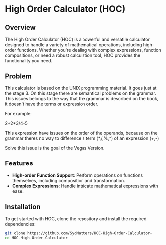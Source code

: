 # High Order Calculator (HOC)

## Overview

The High Order Calculator (HOC) is a powerful and versatile calculator designed to handle a variety of mathematical operations, including high-order functions. Whether you're dealing with complex expressions, function compositions, or need a robust calculation tool, HOC provides the functionality you need.

## Problem
This calculator is based on the UNIX programming material. It goes just at the stage 3. On this stage there are 
semantical problems on the grammar. This issues belongs to the way that the grammar is described on the book,
it doesn't have the terms or expression order.

For example:

2+2*3/4-5

This expression have issues on the order of the operands, because on the grammar theres no way to difference 
a term (*,/,%,^) of an expression (+,-)

Solve this issue is the goal of the Vegas Version.
## Features

- **High-order Function Support**: Perform operations on functions themselves, including composition and transformation.
- **Complex Expressions**: Handle intricate mathematical expressions with ease.

## Installation

To get started with HOC, clone the repository and install the required dependencies:

```bash
git clone https://github.com/SydMatters/HOC-High-Order-Calculator-
cd HOC-High-Order-Calculator
